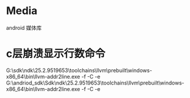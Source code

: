 # Media
android 媒体库
# c层崩溃显示行数命令
G:\sdk\ndk\25.2.9519653\toolchains\llvm\prebuilt\windows-x86_64\bin\llvm-addr2line.exe -f -C -e
G:\andriod_sdk\Sdk\ndk\25.2.9519653\toolchains\llvm\prebuilt\windows-x86_64\bin\llvm-addr2line.exe -f -C -e